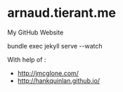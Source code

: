 arnaud.tierant.me
==================

My GitHub Website

bundle exec jekyll serve --watch

With help of : 
- http://jmcglone.com/
- http://hankquinlan.github.io/